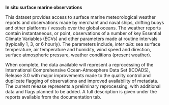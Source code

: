 **In situ surface marine observations**

This dataset provides access to surface marine meteorological weather reports and observations made by merchant and naval ships, drifting buoys and other platforms / vessels over the global oceans. The weather reports contain instantaneous, or point, observations of a number of key Essential Climate Variables (ECVs) and other parameters made at routine intervals (typically 1, 3, or 6 hourly). The parameters include, *inter alia*: sea surface temperature, air temperature and humidity, wind speed and direction, surface atmospheric pressure, weather conditions (present weather).


When complete, the data available will represent a reprocessing of the International Comprehensive Ocean-Atmosphere Data Set (ICOADS), Release 3.0 with major improvements made to the quality control and duplicate flagging of observations and improved availability of metadata. The current release represents a preliminary reprocessing, with additional data and flags planned to be added. A full description is given under the reports available from the documentation tab.
